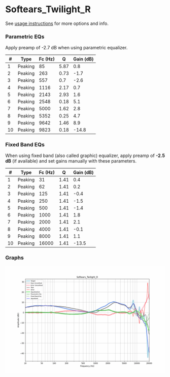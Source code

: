 # Softears_Twilight_R
See [usage instructions](https://github.com/jaakkopasanen/AutoEq#usage) for more options and info.

### Parametric EQs
Apply preamp of -2.7 dB when using parametric equalizer.

|   # | Type    |   Fc (Hz) |    Q |   Gain (dB) |
|-----|---------|-----------|------|-------------|
|   1 | Peaking |        85 | 5.87 |         0.8 |
|   2 | Peaking |       263 | 0.73 |        -1.7 |
|   3 | Peaking |       557 | 0.7  |        -2.6 |
|   4 | Peaking |      1116 | 2.17 |         0.7 |
|   5 | Peaking |      2143 | 2.93 |         1.6 |
|   6 | Peaking |      2548 | 0.18 |         5.1 |
|   7 | Peaking |      5000 | 1.62 |         2.8 |
|   8 | Peaking |      5352 | 0.25 |         4.7 |
|   9 | Peaking |      9642 | 1.46 |         8.9 |
|  10 | Peaking |      9823 | 0.18 |       -14.8 |

### Fixed Band EQs
When using fixed band (also called graphic) equalizer, apply preamp of **-2.5 dB** (if available) and set gains manually with these parameters.

|   # | Type    |   Fc (Hz) |    Q |   Gain (dB) |
|-----|---------|-----------|------|-------------|
|   1 | Peaking |        31 | 1.41 |         0.4 |
|   2 | Peaking |        62 | 1.41 |         0.2 |
|   3 | Peaking |       125 | 1.41 |        -0.4 |
|   4 | Peaking |       250 | 1.41 |        -1.5 |
|   5 | Peaking |       500 | 1.41 |        -1.4 |
|   6 | Peaking |      1000 | 1.41 |         1.8 |
|   7 | Peaking |      2000 | 1.41 |         2.1 |
|   8 | Peaking |      4000 | 1.41 |        -0.1 |
|   9 | Peaking |      8000 | 1.41 |         1.1 |
|  10 | Peaking |     16000 | 1.41 |       -13.5 |

### Graphs
![](./Softears_Twilight_R.png)
